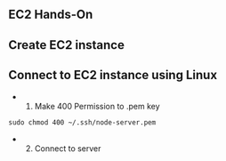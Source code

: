 ## EC2 Hands-On

## Create EC2 instance

## Connect to EC2 instance using Linux 
- 1. Make 400 Permission to .pem key
```
sudo chmod 400 ~/.ssh/node-server.pem
```
- 2. Connect to server 
``` ssh ~/.ssh/node-server.pem ubuntu@ip-adress-of-server
```

